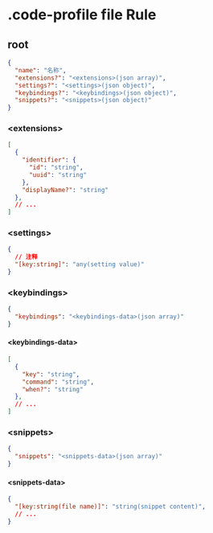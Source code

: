 # .code-profile file Rule


## root

```json
{
  "name": "名称",
  "extensions?": "<extensions>(json array)",
  "settings?": "<settings>(json object)",
  "keybindings?": "<keybindings>(json object)",
  "snippets?": "<snippets>(json object)"
}
```

### \<extensions\>

```json
[
  {
    "identifier": {
      "id": "string",
      "uuid": "string"
    },
    "displayName?": "string"
  },
  // ...
]
```

### \<settings\>

```json
{
  // 注释
  "[key:string]": "any(setting value)"
}
```

### \<keybindings\>

```json
{
  "keybindings": "<keybindings-data>(json array)"
}
```

#### \<keybindings-data\>
```json
[
  {
    "key": "string",
    "command": "string",
    "when?": "string"
  },
  // ...
]
```

### \<snippets\>

```json
{
  "snippets": "<snippets-data>(json array)"
}
```

#### \<snippets-data\>
```json
{
  "[key:string(file name)]": "string(snippet content)",
  // ...
}
```